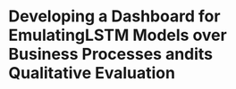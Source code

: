# Developing a Dashboard for EmulatingLSTM Models over Business Processes andits Qualitative Evaluation

<!---
# DeepGenerator: Learning Accurate Generative Models of Business Processes with LSTM Neural Networks

The code here presented is able to execute different pre- and post-processing methods and architectures for building and using generative models from event logs in XES format using LSTM anf GRU neural networks. This code can perform the next tasks:


* Training LSTM neuronal networks using an event log as input.
* Generate full event logs using a trained LSTM neuronal network.
* Predict the remaining time and the continuation (suffix) of an incomplete business process trace. 


## Getting Started

These instructions will get you a copy of the project up and running on your local machine for development and testing purposes. 

### Prerequisites

To execute this code you just need to install Anaconda in your system, and create an environment using the *environment.yml* specification provided in the repository.

## Running the script

Once created the environment, you can perform each one of the tasks, specifying the following parameters in the lstm.py module, or by command line as is described below:

*Training LSTM neuronal network:* To perform this task you need to set the required activity (-a) as 'training' followed by the name of the (-f) event log, and all the following parameters:

* Implementation (-i): type of keras lstm implementation 1 cpu, 2 gpu
* lSTM activation function (-l): lSTM optimization function (see keras doc), None to set it up as the default value.
* Dense activation function (-d): dense layer activation function (see keras doc), None to set it up as the default value.
* optimization function (-p): optimization function (see keras doc).
* Scaling method (-n) = relative time between events scaling method max or lognorm.
* Model type (-m): type of LSTM model one of specialized, concatenated, shared_cat, shared_cat_gru, specialized_gru or concatenated_gru.
* N-gram size (-z): Size of the n-gram (temporal dimension)
* LSTM layer sizes (-y): Size of the LSTM layers.

```
(lstm_env) C:\sc_lstm>python lstm.py -a training -f Helpdesk.xes -i 1 -l None -d linear -p Nadam -n lognorm -m shared_cat -z 5 -y 100
```

*Predictive task:* It is possible to execute various predictive tasks with DeepGenerator, such as predicting the next event, the case continuation, and the remaining time of an ongoing case. Similarly, it is possible to generate complete event logs starting from a zero prefix size. To perform these tasks, you need to set the activity (-a) as ‘predict_next’ for the next event prediction, ‘pred_sfx’ for case continuation and remaining time, and ‘pred_log’ for the full event log generation. Additionally, it's required to indicate the folder where the predictive model is located (-c), and the name of the .h5 model (-b). Finally, you need to specify the method for selecting the next predicted task (-v) ‘random_choice’ or ‘arg_max’ and the number of repetitions of the experiment (-r). **NB! The folders and models were generated in the training task and can be found in the output_files folder:

```
(lstm_env) C:\sc_lstm>-a pred_log -c 20201001_426975C9_FAC6_453A_9F0B_4DD528CB554B -b "model_shared_cat_02-1.10.h5" -v "random_choice" -r 1"
```
*Predict the next event and role:* To perform this task the only changes with respect with the previous ones are that you need to set the required activity as 'predict_next' and its not necesary to set the maximum trace length:

```
(lstm_env) C:\sc_lstm>python lstm.py -a predict_next -c 20190228_155935509575 -b "model_rd_150 Nadam_22-0.59.h5" -x False
```
## Examples

Models examples and experimental results can be found at <a href="http://kodu.ut.ee/~chavez85/bpm2019/" target="_blank">examples</a>
## Authors

* **Manuel Camargo**
* **Marlon Dumas**
* **Oscar Gonzalez-Rojas**

-->
